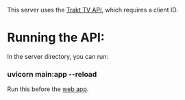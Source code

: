 This server uses the [Trakt TV API](https://trakt.docs.apiary.io/#), which requires a client ID.

# Running the API:

In the server directory, you can run:
### uvicorn main:app --reload

Run this before the [web app](https://github.com/akinsol/tv-show-profile-client).

